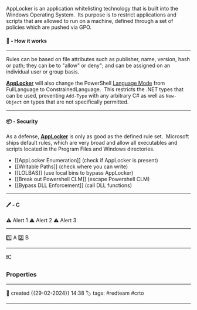 AppLocker is an application whitelisting technology that is built into the Windows Operating System.  Its purpose is to restrict applications and scripts that are allowed to run on a machine, defined through a set of policies which are pushed via GPO.

#### 🚀 - How it works
---
Rules can be based on file attributes such as publisher, name, version, hash or path; they can be to "allow" or deny"; and can be assigned on an individual user or group basis.

[**AppLocker**](https://docs.microsoft.com/en-us/windows/security/threat-protection/windows-defender-application-control/applocker/applocker-overview) will also change the PowerShell [Language Mode](https://docs.microsoft.com/en-us/powershell/module/microsoft.powershell.core/about/about_language_modes) from FullLanguage to ConstrainedLanguage.  This restricts the .NET types that can be used, preventing `Add-Type` with any arbitrary C# as well as `New-Object` on types that are not specifically permitted.


---
#### 📦 - Security

As a defense, [**AppLocker**](https://docs.microsoft.com/en-us/windows/security/threat-protection/windows-defender-application-control/applocker/applocker-overview) is only as good as the defined rule set.  Microsoft ships default rules, which are very broad and allow all executables and scripts located in the Program Files and Windows directories.

- [[AppLocker Enumeration]] (check if AppLocker is present)
- [[Writable Paths]] (check where you can write)
- [[LOLBAS]] (use local bins to bypass AppLocker)
- [[Break out Powershell CLM]] (escape Powershell CLM)
- [[Bypass DLL Enforcement]] (call DLL functions)

--- 

#### 🖊️ - C


⚠ Alert 1
⚠ Alert 2
⚠ Alert 3


--- 

 1️⃣ A
 2️⃣ B
 
--- 

❗C


### Properties
---
📆 created   {{29-02-2024}} 14:38
🏷️ tags: #redteam #crto 

---
